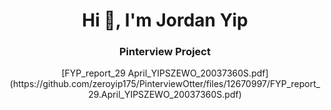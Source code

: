 <h1 align="center">Hi 👋, I'm Jordan Yip</h1>
<h3 align="center">Pinterview Project</h3>
<p align = "center">[FYP_report_29 April_YIPSZEWO_20037360S.pdf](https://github.com/zeroyip175/PinterviewOtter/files/12670997/FYP_report_29.April_YIPSZEWO_20037360S.pdf)</p>


